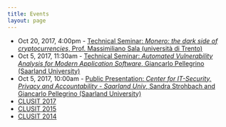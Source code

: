 ```yaml
---
title: Events
layout: page
---
```


* Oct 20, 2017, 4:00pm - [Technical Seminar: *Monero: the dark side of cryptocurrencies*, Prof. Massimiliano Sala (università di Trento)](monero)
* Oct 5, 2017, 11:30am - [Technical Seminar: *Automated Vulnerability Analysis for Modern Application Software*, Giancarlo Pellegrino (Saarland University)](cispa)
* Oct 5, 2017, 10:00am - [Public Presentation: *Center for IT-Security, Privacy and Accountability - Saarland Univ*, Sandra Strohbach and Giancarlo Pellegrino (Saarland University)](cispa)
* [CLUSIT 2017](clusit-17)
* [CLUSIT 2015](clusit-15)
* [CLUSIT 2014](clusit-14)
